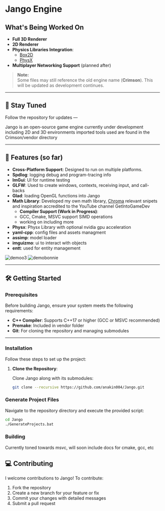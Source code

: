 
# Jango Engine 

## What's Being Worked On
- **Full 3D Renderer** 
- **2D Renderer**
- **Physics Libraries Integration**:
  - [Box2D](https://box2d.org/)
  - [PhysX](https://github.com/NVIDIAGameWorks/PhysX)
- **Multiplayer Networking Support** (planned after)

> **Note:**  
> Some files may still reference the old engine name (**Crimson**). This will be updated as development continues.

---

## 📢 Stay Tuned
Follow the repository for updates —  

Jango is an open-source game engine currently under development including 2D and 3D environments
imported tools used are found in the Crimson/vendor directory

---

## 🚀 Features (so far)

- **Cross-Platform Support**: Designed to run on multiple platforms.
- **Spdlog**: logging debug and program-tracing info
- **ImGui**: UI for runtime testing
- **GLFW**: Used to create windows, contexts, receiving input, and call-backs
- **Glad**: loading OpenGL functions into Jango
- **Math Library**: Developed my own math library, [Chroma](https://github.com/ryan-mangeno/Chroma)
  relevant snipets and inspiration accredited to the YouTube channel GetIntoGameDev
  - **Compiler Support (Work in Progress)**: 
  - GCC, Cmake, MSVC support SIMD operations
  - working on including more
- **Physx**: Physx Library with optional nvidia gpu acceleration
- **yaml-cpp**: config files and assets managment
- **assimp**: model loader
- **imguizmo**: ui to interact with objects
- **entt**: used for entity management





![demoo3](https://github.com/user-attachments/assets/2a36ba50-847e-4a23-84b6-29af4efa2b2f)
![demobonnie](https://github.com/user-attachments/assets/af94219a-d3e7-4e6a-a7ab-1f6dcc44b066)




---

## 🛠️ Getting Started

### Prerequisites
Before building Jango, ensure your system meets the following requirements:

- **C++ Compiler**: Supports C++17 or higher (GCC or MSVC recommended)
- **Premake**: Included in vendor folder
- **Git**: For cloning the repository and managing submodules

---

### Installation

Follow these steps to set up the project:

1. **Clone the Repository**:

   Clone Jango along with its submodules:
   ```bash
   git clone --recursive https://github.com/anakin004/Jango.git

### Generate Project Files

Navigate to the repository directory and execute the provided script:  
```bash
cd Jango
./GenerateProjects.bat
```
### Building

Currently toned towards msvc, 
will soon include docs for cmake, gcc, etc


## 💻 Contributing

I welcome contributions to Jango! To contribute:  
1. Fork the repository 
2. Create a new branch for your feature or fix
3. Commit your changes with detailed messages
4. Submit a pull request  
